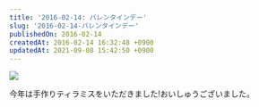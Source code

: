 ```yaml
---
title: '2016-02-14: バレンタインデー'
slug: '2016-02-14-バレンタインデー'
publishedOn: 2016-02-14
createdAt: 2016-02-14 16:32:48 +0900
updatedAt: 2021-09-08 15:42:50 +0900
---
```

![](https://lh3.googleusercontent.com/GdKsNIAineEyKYx9BLaLduqXy_BOAfZmB1P92J8HpfsUXqjht672le124HXk-GeHhLQngveelseu9zQhMPn13VUe0tTX1rwxyqYR-yGzMPvZfUqL4das44wae05k-tuhgRiIKmBcpB4hFoGx02gDYZCXL_fR5MdzvrG4xMY-H9uio1bIPpctUvP-Djp5_yJXolXsVBvwlwjAOavn00L1c-L-C-Ytqf7auwdi33wiY6IkTyJI85d7wkVpn6Ntz-8jXl530546McvQbYXBfqfs4FLTGog0UGg3J0_RBCeIlX1sUBt29pMU-9t86C6QQisijCqxZSCXBM4RKExZNBaXiUrgnjtiYGbGkCCxSneGZj6nc19Pl9OkBJGJlAZXGuYeFFAHstHPcVuiDJu-LJ-LTdpPbFxr11oRpuHliJNn0DnA3Qo5-mo9L-33fZEgjBeT5a03ej_3lb8gdlH-ehPW9twAJbzwxhhJ4E4HYKuQFoUgM5p0eCuqQUVBA4iyhbcRXoXYW80K4uEVmywnNXhADl8be7TjgL82SaJUqJlgvovhYKHMMmTQOU5PCRR3zZkimfm6Rg=w395-h296-no)

今年は手作りティラミスをいただきました!おいしゅうございました。
